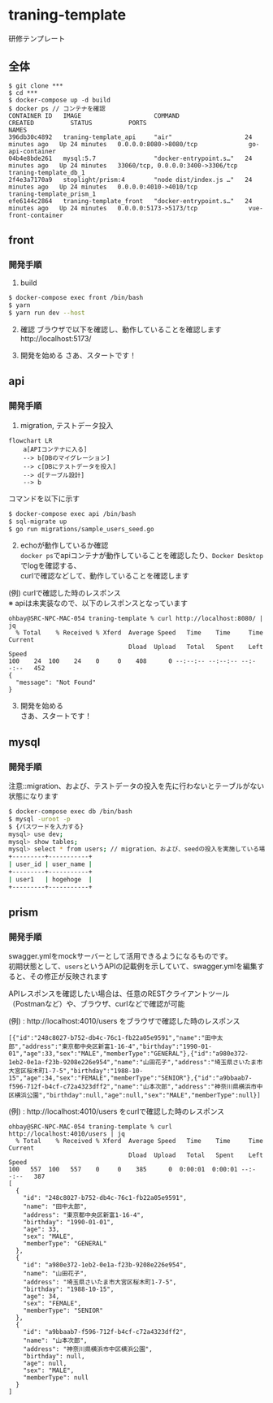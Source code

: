 # traning-template
研修テンプレート

## 全体

```
$ git clone ***
$ cd ***
$ docker-compose up -d build
$ docker ps // コンテナを確認
CONTAINER ID   IMAGE                    COMMAND                  CREATED          STATUS          PORTS                               NAMES
396db30c4892   traning-template_api     "air"                    24 minutes ago   Up 24 minutes   0.0.0.0:8080->8080/tcp              go-api-container
04b4e8bde261   mysql:5.7                "docker-entrypoint.s…"   24 minutes ago   Up 24 minutes   33060/tcp, 0.0.0.0:3400->3306/tcp   traning-template_db_1
2f4e3a7170a9   stoplight/prism:4        "node dist/index.js …"   24 minutes ago   Up 24 minutes   0.0.0.0:4010->4010/tcp              traning-template_prism_1
efe6144c2864   traning-template_front   "docker-entrypoint.s…"   24 minutes ago   Up 24 minutes   0.0.0.0:5173->5173/tcp              vue-front-container
```

## front
### 開発手順

1. build   

```sh
$ docker-compose exec front /bin/bash
$ yarn
$ yarn run dev --host
```

2. 確認
ブラウザで以下を確認し、動作していることを確認します
http://localhost:5173/

3. 開発を始める
さあ、スタートです！

## api
### 開発手順
1. migration, テストデータ投入

```mermaid
flowchart LR
    a[APIコンテナに入る]
    --> b[DBのマイグレーション]
    --> c[DBにテストデータを投入]
    --> d[テーブル設計]
    --> b
```

コマンドを以下に示す

```sh
$ docker-compose exec api /bin/bash
$ sql-migrate up
$ go run migrations/sample_users_seed.go
```

2. echoが動作しているか確認  
`docker ps`でapiコンテナが動作していることを確認したり、`Docker Desktop`でlogを確認する、  
curlで確認などして、動作していることを確認します  

(例) curlで確認した時のレスポンス  
※ apiは未実装なので、以下のレスポンスとなっています  

```
ohbay@SRC-NPC-MAC-054 traning-template % curl http://localhost:8080/ | jq
  % Total    % Received % Xferd  Average Speed   Time    Time     Time  Current
                                 Dload  Upload   Total   Spent    Left  Speed
100    24  100    24    0     0    408      0 --:--:-- --:--:-- --:--:--   452
{
  "message": "Not Found"
}
```

3. 開発を始める  
さあ、スタートです！

## mysql
### 開発手順
注意::migration、および、テストデータの投入を先に行わないとテーブルがない状態になります  

```sh
$ docker-compose exec db /bin/bash
$ mysql -uroot -p
$ {パスワードを入力する}
mysql> use dev;
mysql> show tables;
mysql> select * from users; // migration、および、seedの投入を実施している場合
+---------+-----------+
| user_id | user_name |
+---------+-----------+
| user1   | hogehoge  |
+---------+-----------+
```

## prism
### 開発手順
swagger.ymlをmockサーバーとして活用できるようになるものです。  
初期状態として、`users`というAPIの記載例を示していて、swagger.ymlを編集すると、その修正が反映されます  
  
APIレスポンスを確認したい場合は、任意のRESTクライアントツール（Postmanなど）や、ブラウザ、curlなどで確認が可能  
  
(例) : http://localhost:4010/users をブラウザで確認した時のレスポンス  

```
[{"id":"248c8027-b752-db4c-76c1-fb22a05e9591","name":"田中太郎","address":"東京都中央区新富1-16-4","birthday":"1990-01-01","age":33,"sex":"MALE","memberType":"GENERAL"},{"id":"a980e372-1eb2-0e1a-f23b-9208e226e954","name":"山田花子","address":"埼玉県さいたま市大宮区桜木町1-7-5","birthday":"1988-10-15","age":34,"sex":"FEMALE","memberType":"SENIOR"},{"id":"a9bbaab7-f596-712f-b4cf-c72a4323dff2","name":"山本次郎","address":"神奈川県横浜市中区横浜公園","birthday":null,"age":null,"sex":"MALE","memberType":null}]
```

(例) : http://localhost:4010/users をcurlで確認した時のレスポンス  

```
ohbay@SRC-NPC-MAC-054 traning-template % curl http://localhost:4010/users | jq
  % Total    % Received % Xferd  Average Speed   Time    Time     Time  Current
                                 Dload  Upload   Total   Spent    Left  Speed
100   557  100   557    0     0    385      0  0:00:01  0:00:01 --:--:--   387
[
  {
    "id": "248c8027-b752-db4c-76c1-fb22a05e9591",
    "name": "田中太郎",
    "address": "東京都中央区新富1-16-4",
    "birthday": "1990-01-01",
    "age": 33,
    "sex": "MALE",
    "memberType": "GENERAL"
  },
  {
    "id": "a980e372-1eb2-0e1a-f23b-9208e226e954",
    "name": "山田花子",
    "address": "埼玉県さいたま市大宮区桜木町1-7-5",
    "birthday": "1988-10-15",
    "age": 34,
    "sex": "FEMALE",
    "memberType": "SENIOR"
  },
  {
    "id": "a9bbaab7-f596-712f-b4cf-c72a4323dff2",
    "name": "山本次郎",
    "address": "神奈川県横浜市中区横浜公園",
    "birthday": null,
    "age": null,
    "sex": "MALE",
    "memberType": null
  }
]
```
